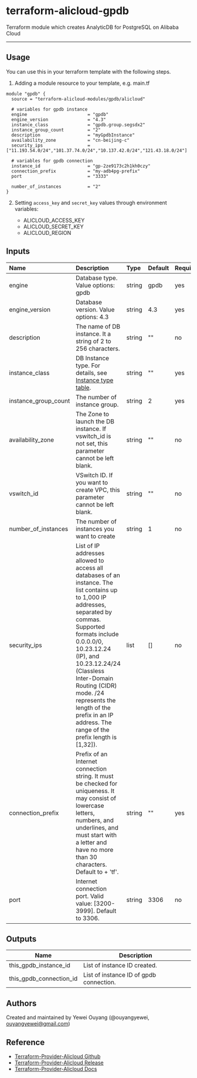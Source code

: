 # terraform-alicloud-gpdb
Terraform module which creates AnalyticDB for PostgreSQL on Alibaba Cloud

----------------------


Usage
-----
You can use this in your terraform template with the following steps.

1. Adding a module resource to your template, e.g. main.tf
    
```hcl
module "gpdb" {
  source = "terraform-alicloud-modules/gpdb/alicloud"

  # variables for gpdb instance
  engine                       = "gpdb"
  engine_version               = "4.3"
  instance_class               = "gpdb.group.segsdx2"
  instance_group_count         = "2"
  description                  = "myGpdbInstance"
  availability_zone            = "cn-beijing-c"
  security_ips                 = ["11.193.54.0/24","101.37.74.0/24","10.137.42.0/24","121.43.18.0/24"]
  
  # variables for gpdb connection
  instance_id                  = "gp-2ze9173c2h1kh0czy"
  connection_prefix            = "my-adb4pg-prefix"
  port                         = "3333"
  
  number_of_instances          = "2"
}
```

2. Setting `access_key` and `secret_key` values through environment variables:

    - ALICLOUD_ACCESS_KEY
    - ALICLOUD_SECRET_KEY
    - ALICLOUD_REGION


## Inputs

| Name | Description | Type | Default | Required |
| :--- | :--- | :--- | :--- | :--- |
| engine               | Database type. Value options: gpdb    |  string     |     gpdb      | yes |  
| engine_version       | Database version. Value options: 4.3   |   string  |    4.3    |    yes       |  
| description          | The name of DB instance. It a string of 2 to 256 characters.    |  string     |     ""      |    no       |
| instance_class       | DB Instance type. For details, see [Instance type table](https://www.alibabacloud.com/help/doc-detail/35406.htm).   |     string  |   ""   |    yes       |   
| instance_group_count | The number of instance group.  |  string     |     2      |     yes      |
| availability_zone    | The Zone to launch the DB instance. If vswitch_id is not set, this parameter cannot be left blank. |  string     |      ""     |   no   | 
| vswitch_id           | VSwitch ID. If you want to create VPC, this parameter cannot be left blank.  | string |     ""     |    no    |
| number_of_instances  | The number of instances you want to create | string | 1 | no |
| security_ips         | List of IP addresses allowed to access all databases of an instance. The list contains up to 1,000 IP addresses, separated by commas. Supported formats include 0.0.0.0/0, 10.23.12.24 (IP), and 10.23.12.24/24 (Classless Inter-Domain Routing (CIDR) mode. /24 represents the length of the prefix in an IP address. The range of the prefix length is [1,32]).    |   list    |    []      |      no     |
| connection_prefix    | Prefix of an Internet connection string. It must be checked for uniqueness. It may consist of lowercase letters, numbers, and underlines, and must start with a letter and have no more than 30 characters. Default to + 'tf'. | string | "" | yes |
| port                 | Internet connection port. Valid value: [3200-3999]. Default to 3306. | string | 3306 | no |

## Outputs

| Name                          | Description                             |
| ----------------------------- | --------------------------------------- |
| this_gpdb_instance_id         | List of instance ID created.            |
| this_gpdb_connection_id       | List of instance ID of gpdb connection. |

Authors
---------
Created and maintained by Yewei Ouyang (@ouyangyewei, ouyangyewei@gmail.com)

Reference
---------
* [Terraform-Provider-Alicloud Github](https://github.com/terraform-providers/terraform-provider-alicloud)
* [Terraform-Provider-Alicloud Release](https://releases.hashicorp.com/terraform-provider-alicloud/)
* [Terraform-Provider-Alicloud Docs](https://www.terraform.io/docs/providers/alicloud/index.html)